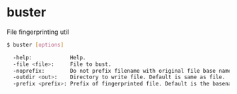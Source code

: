 buster
======

File fingerprinting util

```bash
$ buster [options]

  -help:            Help.
  -file <file>:     File to bust.
  -noprefix:        Do not prefix filename with original file base name.
  -outdir <out>:    Directory to write file. Default is same as file.
  -prefix <prefix>: Prefix of fingerprinted file. Default is the basename of file.
```


